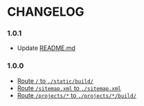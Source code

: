 # CHANGELOG

### 1.0.1
- Update [README.md](https://github.com/noahfriedman-ca/server/blob/v1.0.1/README.md)

### 1.0.0
- [Route `/` to `./static/build/`](https://github.com/noahfriedman-ca/server/blob/v1.0.0/router.go#L15)
- [Route `/sitemap.xml` to `./sitemap.xml`](https://github.com/noahfriedman-ca/server/blob/v1.0.0/router.go#L14)
- [Route `/projects/*` to `./projects/*/build/`](https://github.com/noahfriedman-ca/server/blob/v1.0.0/router.go#L11)
